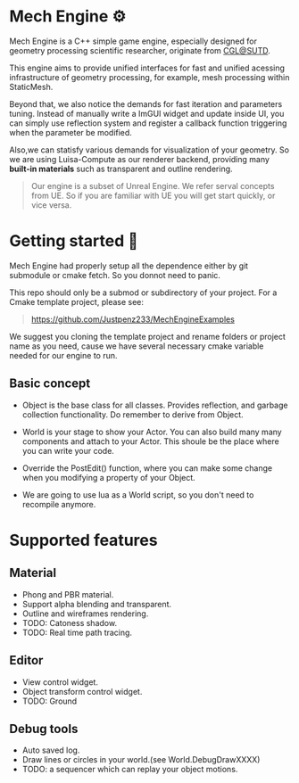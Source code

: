 # Mech Engine ⚙
Mech Engine is a C++ simple game engine, especially designed for geometry processing scientific researcher, originate from [CGL@SUTD](https://sutd-cgl.github.io/).  

This engine aims to provide unified interfaces for fast and unified acessing infrastructure of geometry processing, for example, mesh processing within StaticMesh.

Beyond that, we also notice the demands for fast iteration and parameters tuning.  Instead of manually write a ImGUI widget and update inside UI, you can simply use reflection system and register a callback function triggering when the parameter be modified.

Also,we can statisfy various demands for visualization of your geometry. So we are using Luisa-Compute as our renderer backend, providing many **built-in materials** such as transparent and outline rendering.

> Our engine is a subset of Unreal Engine. We refer serval concepts from UE. So if you are familiar with UE you will get start quickly, or vice versa.

# Getting started 🚀
Mech Engine had properly setup all the dependence either by git submodule or cmake fetch. So you donnot need to panic.

This repo should only be a submod or subdirectory of your project. For a Cmake template project, please see:
> https://github.com/Justpenz233/MechEngineExamples

We suggest you cloning the template project and rename folders or project name as you need, cause we have several necessary cmake variable needed for our engine to run.

## Basic concept

* Object is the base class for all classes. Provides reflection, and garbage collection functionality. Do remember to derive from Object.

* World is your stage to show your Actor. You can also build many many components and attach to your Actor. This shoule be the place where you can write your code.

* Override the PostEdit() function, where you can make some change when you modifying a property of your Object.

* We are going to use lua as a World script, so you don't need to recompile anymore.

# Supported features

## Material

* Phong and PBR material.
* Support alpha blending and transparent.
* Outline and wireframes rendering.
* TODO: Catoness shadow.
* TODO: Real time path tracing.

## Editor

* View control widget.
* Object transform control widget.
* TODO: Ground

## Debug tools

* Auto saved log.
* Draw lines or circles in your world.(see World.DebugDrawXXXX)
* TODO: a sequencer which can replay your object motions.